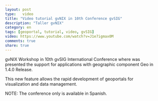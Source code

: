 ```yaml
---
layout: post
type:	video
title: "Video tutorial gvNIX in 10th Conference gvSIG"
description: "Taller gvNIX"
category: en
tags: [geoportal, tutorial, video, gvSIG]
video: https://www.youtube.com/watch?v=J1e7igmax0M
comments: true
share: true
---
```


gvNIX Workshop in 10th gvSIG International Conference where was presented the
support for applications with geographic component Geo in 1.4.0 Release.

This new feature allows the rapid development of geoportals
for visualization and data management.

NOTE: The conference only is available in Spanish.


